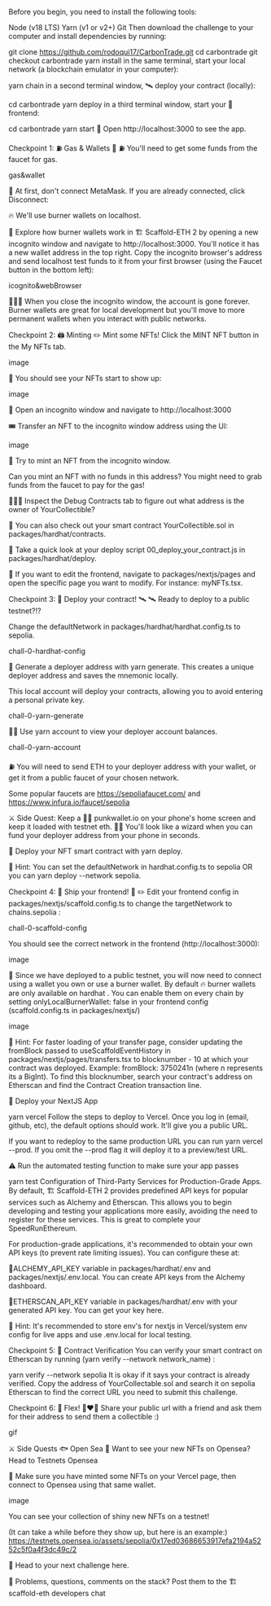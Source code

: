 
Before you begin, you need to install the following tools:

Node (v18 LTS)
Yarn (v1 or v2+)
Git
Then download the challenge to your computer and install dependencies by running:

git clone https://github.com/rodoqui17/CarbonTrade.git
cd carbontrade
git checkout carbontrade
yarn install
in the same terminal, start your local network (a blockchain emulator in your computer):

yarn chain
in a second terminal window, 🛰 deploy your contract (locally):

cd carbontrade
yarn deploy
in a third terminal window, start your 📱 frontend:

cd carbontrade
yarn start
📱 Open http://localhost:3000 to see the app.

Checkpoint 1: ⛽️ Gas & Wallets 👛
⛽️ You'll need to get some funds from the faucet for gas.

gas&wallet

🦊 At first, don't connect MetaMask. If you are already connected, click Disconnect:

 

🔥 We'll use burner wallets on localhost.

👛 Explore how burner wallets work in 🏗 Scaffold-ETH 2 by opening a new incognito window and navigate to http://localhost:3000. You'll notice it has a new wallet address in the top right. Copy the incognito browser's address and send localhost test funds to it from your first browser (using the Faucet button in the bottom left):

icognito&webBrowser

👨🏻‍🚒 When you close the incognito window, the account is gone forever. Burner wallets are great for local development but you'll move to more permanent wallets when you interact with public networks.

Checkpoint 2: 🖨 Minting
✏️ Mint some NFTs! Click the MINT NFT button in the My NFTs tab.

image

👀 You should see your NFTs start to show up:

image

👛 Open an incognito window and navigate to http://localhost:3000

🎟 Transfer an NFT to the incognito window address using the UI:

image

👛 Try to mint an NFT from the incognito window.

Can you mint an NFT with no funds in this address? You might need to grab funds from the faucet to pay for the gas!

🕵🏻‍♂️ Inspect the Debug Contracts tab to figure out what address is the owner of YourCollectible?

🔏 You can also check out your smart contract YourCollectible.sol in packages/hardhat/contracts.

💼 Take a quick look at your deploy script 00_deploy_your_contract.js in packages/hardhat/deploy.

📝 If you want to edit the frontend, navigate to packages/nextjs/pages and open the specific page you want to modify. For instance: myNFTs.tsx.

Checkpoint 3: 💾 Deploy your contract! 🛰
🛰 Ready to deploy to a public testnet?!?

Change the defaultNetwork in packages/hardhat/hardhat.config.ts to sepolia.

chall-0-hardhat-config

🔐 Generate a deployer address with yarn generate. This creates a unique deployer address and saves the mnemonic locally.

This local account will deploy your contracts, allowing you to avoid entering a personal private key.

chall-0-yarn-generate

👩‍🚀 Use yarn account to view your deployer account balances.

chall-0-yarn-account

⛽️ You will need to send ETH to your deployer address with your wallet, or get it from a public faucet of your chosen network.

Some popular faucets are https://sepoliafaucet.com/ and https://www.infura.io/faucet/sepolia

⚔️ Side Quest: Keep a 🧑‍🎤 punkwallet.io on your phone's home screen and keep it loaded with testnet eth. 🧙‍♂️ You'll look like a wizard when you can fund your deployer address from your phone in seconds.

🚀 Deploy your NFT smart contract with yarn deploy.

💬 Hint: You can set the defaultNetwork in hardhat.config.ts to sepolia OR you can yarn deploy --network sepolia.

Checkpoint 4: 🚢 Ship your frontend! 🚁
✏️ Edit your frontend config in packages/nextjs/scaffold.config.ts to change the targetNetwork to chains.sepolia :

chall-0-scaffold-config

You should see the correct network in the frontend (http://localhost:3000):

image

🦊 Since we have deployed to a public testnet, you will now need to connect using a wallet you own or use a burner wallet. By default 🔥 burner wallets are only available on hardhat . You can enable them on every chain by setting onlyLocalBurnerWallet: false in your frontend config (scaffold.config.ts in packages/nextjs/)

image

💬 Hint: For faster loading of your transfer page, consider updating the fromBlock passed to useScaffoldEventHistory in packages/nextjs/pages/transfers.tsx to blocknumber - 10 at which your contract was deployed. Example: fromBlock: 3750241n (where n represents its a BigInt). To find this blocknumber, search your contract's address on Etherscan and find the Contract Creation transaction line.

🚀 Deploy your NextJS App

yarn vercel
Follow the steps to deploy to Vercel. Once you log in (email, github, etc), the default options should work. It'll give you a public URL.

If you want to redeploy to the same production URL you can run yarn vercel --prod. If you omit the --prod flag it will deploy it to a preview/test URL.

⚠️ Run the automated testing function to make sure your app passes

yarn test
Configuration of Third-Party Services for Production-Grade Apps.
By default, 🏗 Scaffold-ETH 2 provides predefined API keys for popular services such as Alchemy and Etherscan. This allows you to begin developing and testing your applications more easily, avoiding the need to register for these services.
This is great to complete your SpeedRunEthereum.

For production-grade applications, it's recommended to obtain your own API keys (to prevent rate limiting issues). You can configure these at:

🔷ALCHEMY_API_KEY variable in packages/hardhat/.env and packages/nextjs/.env.local. You can create API keys from the Alchemy dashboard.

📃ETHERSCAN_API_KEY variable in packages/hardhat/.env with your generated API key. You can get your key here.

💬 Hint: It's recommended to store env's for nextjs in Vercel/system env config for live apps and use .env.local for local testing.

Checkpoint 5: 📜 Contract Verification
You can verify your smart contract on Etherscan by running (yarn verify --network network_name) :

yarn verify --network sepolia
It is okay if it says your contract is already verified. Copy the address of YourCollectable.sol and search it on sepolia Etherscan to find the correct URL you need to submit this challenge.

Checkpoint 6: 💪 Flex!
👩‍❤️‍👨 Share your public url with a friend and ask them for their address to send them a collectible :)

gif

⚔️ Side Quests
🐟 Open Sea
🐃 Want to see your new NFTs on Opensea? Head to Testnets Opensea

🎫 Make sure you have minted some NFTs on your Vercel page, then connect to Opensea using that same wallet.

image

You can see your collection of shiny new NFTs on a testnet!

(It can take a while before they show up, but here is an example:) https://testnets.opensea.io/assets/sepolia/0x17ed03686653917efa2194a5252c5f0a4f3dc49c/2

🏃 Head to your next challenge here.

💬 Problems, questions, comments on the stack? Post them to the 🏗 scaffold-eth developers chat

